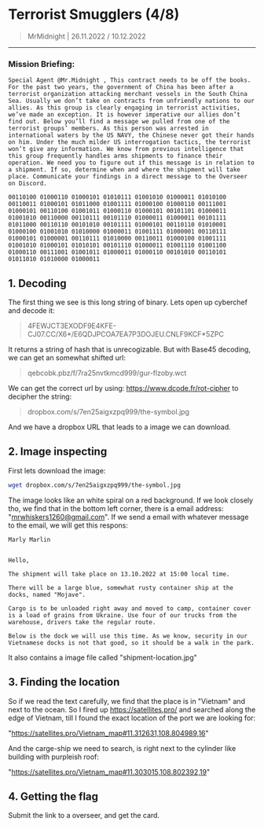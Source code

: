 # Terrorist Smugglers (4/8)
> MrMidnight | 26.11.2022 / 10.12.2022

-----------------------------------------

### Mission Briefing:

```
Special Agent @Mr.Midnight , This contract needs to be off the books. For the past two years, the government of China has been after a terrorist organization attacking merchant vessels in the South China Sea. Usually we don’t take on contracts from unfriendly nations to our allies. As this group is clearly engaging in terrorist activities, we’ve made an exception. It is however imperative our allies don’t find out. Below you’ll find a message we pulled from one of the terrorist groups’ members. As this person was arrested in international waters by the US NAVY, the Chinese never got their hands on him. Under the much milder US interrogation tactics, the terrorist won’t give any information. We know from previous intelligence that this group frequently handles arms shipments to finance their operation. We need you to figure out if this message is in relation to a shipment. If so, determine when and where the shipment will take place. Communicate your findings in a direct message to the Overseer on Discord.

00110100 01000110 01000101 01010111 01001010 01000011 01010100 00110011 01000101 01011000 01001111 01000100 01000110 00111001 01000101 00110100 01001011 01000110 01000101 00101101 01000011 01001010 00110000 00110111 00101110 01000011 01000011 00101111 01011000 00110110 00101010 00101111 01000101 00110110 01010001 01000100 01001010 01010000 01000011 01001111 01000001 00110111 01000101 01000001 00110111 01010000 00110011 01000100 01001111 01001010 01000101 01010101 00101110 01000011 01001110 01001100 01000110 00111001 01001011 01000011 01000110 00101010 00110101 01011010 01010000 01000011
```

## 1. Decoding 

The first thing we see is this long string of binary. Lets open up cyberchef and decode it:
>4FEWJCT3EXODF9E4KFE-CJ07.CC/X6*/E6QDJPCOA7EA7P3DOJEU.CNLF9KCF*5ZPC

It returns a string of hash that is unrecogizable. But with Base45 decoding, we can get an somewhat shifted url:
>qebcobk.pbz/f/7ra25nvtkmcd999/gur-flzoby.wct

We can get the correct url by using: https://www.dcode.fr/rot-cipher to decipher the string:
>dropbox.com/s/7en25aigxzpq999/the-symbol.jpg

And we have a dropbox URL that leads to a image we can download.

## 2. Image inspecting 

First lets download the image:
```bash
wget dropbox.com/s/7en25aigxzpq999/the-symbol.jpg
```

The image looks like an white spiral on a red background. If we look closely tho, we find that in the bottom left corner, there is a email address: "mrwhiskers1260@gmail.com". If we send a email with whatever message to the email, we will get this respons:

```
Marly Marlin


Hello,

The shipment will take place on 13.10.2022 at 15:00 local time.

There will be a large blue, somewhat rusty container ship at the docks, named "Mojave".

Cargo is to be unloaded right away and moved to camp, container cover is a load of grains from Ukraine. Use four of our trucks from the warehouse, drivers take the regular route.

Below is the dock we will use this time. As we know, security in our Vietnamese docks is not that good, so it should be a walk in the park.
```

It also contains a image file called "shipment-location.jpg"

## 3. Finding the location

So if we read the text carefully, we find that the place is in "Vietnam" and next to the ocean. So I fired up https://satellites.pro/ and searched along the edge of Vietnam, till I found the exact location of the port we are looking for:

"https://satellites.pro/Vietnam_map#11.312631,108.804989,16"

And the carge-ship we need to search, is right next to the cylinder like building with purpleish roof:

"https://satellites.pro/Vietnam_map#11.303015,108.802392,19"

## 4. Getting the flag
Submit the link to a overseer, and get the card.
